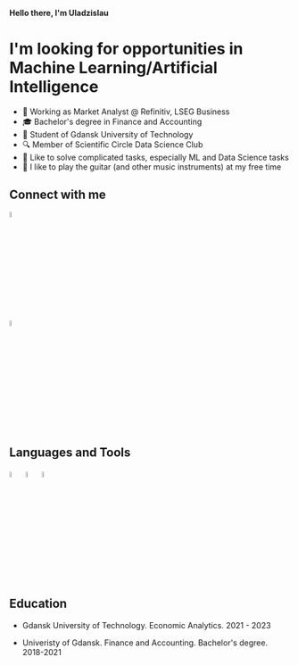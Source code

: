 <b>Hello there, I'm Uladzislau</b>
<h1>I'm looking for opportunities in Machine Learning/Artificial Intelligence</h1>

- 👋 Working as Market Analyst @ Refinitiv, LSEG Business
- 🎓 Bachelor's degree in Finance and Accounting
- 📕 Student of Gdansk University of Technology
- 🔍 Member of Scientific Circle Data Science Club
- 🧮 Like to solve complicated tasks, especially ML and Data Science tasks
- 🎸 I like to play the guitar (and other music instruments) at my free time

<h2>Connect with me</h2>

<a href="https://www.linkedin.com/in/hryvacheuski/"><img width="5%" height="5%" src="https://upload.wikimedia.org/wikipedia/commons/thumb/c/ca/LinkedIn_logo_initials.png/768px-LinkedIn_logo_initials.png" alt="My cool logo"/></a>
</br>
<a href="https://www.instagram.com/hryvacheuski/"><img  width="5%" height="5%" src="https://studiokalisz.pl/wp-content/uploads/2018/11/instagram-logo-png-transparent-background-1.png" alt="My cool logo"/></a>

<h2>Languages and Tools</h2>

<img  width="5%" height="5%" src="https://upload.wikimedia.org/wikipedia/commons/thumb/1/1b/R_logo.svg/2560px-R_logo.svg.png" alt="My cool logo"/> 

<img  width="5%" height="5%" src="https://upload.wikimedia.org/wikipedia/commons/thumb/c/c3/Python-logo-notext.svg/1024px-Python-logo-notext.svg.png"/> 

<img  width="5%" height="5%" src="https://upload.wikimedia.org/wikipedia/commons/thumb/3/38/Jupyter_logo.svg/1200px-Jupyter_logo.svg.png"/>

<h2>Education</h2>

- Gdansk University of Technology. Economic Analytics. 2021 - 2023

- Univeristy of Gdansk. Finance and Accounting. Bachelor's degree. 2018-2021
